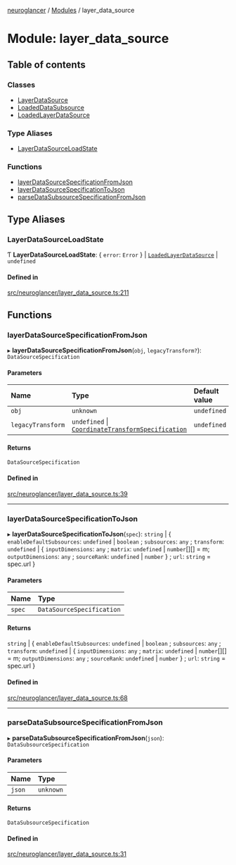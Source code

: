[neuroglancer](../README.md) / [Modules](../modules.md) / layer\_data\_source

# Module: layer\_data\_source

## Table of contents

### Classes

- [LayerDataSource](../classes/layer_data_source.LayerDataSource.md)
- [LoadedDataSubsource](../classes/layer_data_source.LoadedDataSubsource.md)
- [LoadedLayerDataSource](../classes/layer_data_source.LoadedLayerDataSource.md)

### Type Aliases

- [LayerDataSourceLoadState](layer_data_source.md#layerdatasourceloadstate)

### Functions

- [layerDataSourceSpecificationFromJson](layer_data_source.md#layerdatasourcespecificationfromjson)
- [layerDataSourceSpecificationToJson](layer_data_source.md#layerdatasourcespecificationtojson)
- [parseDataSubsourceSpecificationFromJson](layer_data_source.md#parsedatasubsourcespecificationfromjson)

## Type Aliases

### LayerDataSourceLoadState

Ƭ **LayerDataSourceLoadState**: { `error`: `Error`  } \| [`LoadedLayerDataSource`](../classes/layer_data_source.LoadedLayerDataSource.md) \| `undefined`

#### Defined in

[src/neuroglancer/layer_data_source.ts:211](https://github.com/ActiveBrainAtlas2/neuroglancer/blob/b9eb98e6/src/neuroglancer/layer_data_source.ts#L211)

## Functions

### layerDataSourceSpecificationFromJson

▸ **layerDataSourceSpecificationFromJson**(`obj`, `legacyTransform?`): `DataSourceSpecification`

#### Parameters

| Name | Type | Default value |
| :------ | :------ | :------ |
| `obj` | `unknown` | `undefined` |
| `legacyTransform` | `undefined` \| [`CoordinateTransformSpecification`](../interfaces/coordinate_transform.CoordinateTransformSpecification.md) | `undefined` |

#### Returns

`DataSourceSpecification`

#### Defined in

[src/neuroglancer/layer_data_source.ts:39](https://github.com/ActiveBrainAtlas2/neuroglancer/blob/b9eb98e6/src/neuroglancer/layer_data_source.ts#L39)

___

### layerDataSourceSpecificationToJson

▸ **layerDataSourceSpecificationToJson**(`spec`): `string` \| { `enableDefaultSubsources`: `undefined` \| `boolean` ; `subsources`: `any` ; `transform`: `undefined` \| { `inputDimensions`: `any` ; `matrix`: `undefined` \| `number`[][] = m; `outputDimensions`: `any` ; `sourceRank`: `undefined` \| `number`  } ; `url`: `string` = spec.url }

#### Parameters

| Name | Type |
| :------ | :------ |
| `spec` | `DataSourceSpecification` |

#### Returns

`string` \| { `enableDefaultSubsources`: `undefined` \| `boolean` ; `subsources`: `any` ; `transform`: `undefined` \| { `inputDimensions`: `any` ; `matrix`: `undefined` \| `number`[][] = m; `outputDimensions`: `any` ; `sourceRank`: `undefined` \| `number`  } ; `url`: `string` = spec.url }

#### Defined in

[src/neuroglancer/layer_data_source.ts:68](https://github.com/ActiveBrainAtlas2/neuroglancer/blob/b9eb98e6/src/neuroglancer/layer_data_source.ts#L68)

___

### parseDataSubsourceSpecificationFromJson

▸ **parseDataSubsourceSpecificationFromJson**(`json`): `DataSubsourceSpecification`

#### Parameters

| Name | Type |
| :------ | :------ |
| `json` | `unknown` |

#### Returns

`DataSubsourceSpecification`

#### Defined in

[src/neuroglancer/layer_data_source.ts:31](https://github.com/ActiveBrainAtlas2/neuroglancer/blob/b9eb98e6/src/neuroglancer/layer_data_source.ts#L31)
